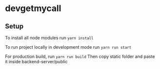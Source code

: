 # devgetmycall

## Setup

To install all node modules run `yarn install`

To run project locally in development mode run `yarn run start`

For production build, run `yarn run build`
Then copy static folder and paste it inside backend-server/public
